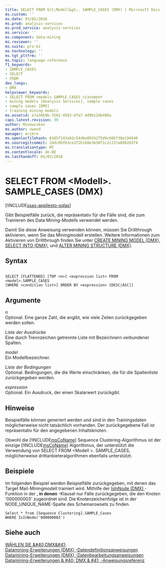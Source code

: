 ```yaml
---
title: SELECT FROM &lt;Modell&gt;. SAMPLE_CASES (DMX) | Microsoft Docs
ms.custom: ''
ms.date: 03/02/2016
ms.prod: analysis-services
ms.prod_service: analysis-services
ms.service: ''
ms.component: data-mining
ms.reviewer: ''
ms.suite: pro-bi
ms.technology: ''
ms.tgt_pltfrm: ''
ms.topic: language-reference
f1_keywords:
- SAMPLE_CASES
- SELECT
- FROM
dev_langs:
- DMX
helpviewer_keywords:
- SELECT FROM <model>.SAMPLE_CASES statement
- mining models [Analysis Services], sample cases
- sample cases [DMX]
- training mining models
ms.assetid: e7a34b9b-3562-4503-bfa7-dd9b12db480a
caps.latest.revision: 39
author: Minewiskan
ms.author: owend
manager: erikre
ms.openlocfilehash: 61057143a92c54dbe89342f5d9c666f38e194546
ms.sourcegitcommit: 2ddc0bfb3ce2f2b160e3638f1c2c237a898263f4
ms.translationtype: MT
ms.contentlocale: de-DE
ms.lasthandoff: 05/03/2018
---
```

# <a name="select-from-ltmodelgtsamplecases-dmx"></a>SELECT FROM &lt;Modell&gt;. SAMPLE_CASES (DMX)
[!INCLUDE[ssas-appliesto-sqlas](../includes/ssas-appliesto-sqlas.md)]

  Gibt Beispielfälle zurück, die repräsentativ für die Fälle sind, die zum Trainieren des Data Mining-Modells verwendet werden.  
  
 Damit Sie diese Anweisung verwenden können, müssen Sie Drillthrough aktivieren, wenn Sie das Miningmodell erstellen. Weitere Informationen zum Aktivieren von Drillthrough finden Sie unter [CREATE MINING MODEL &#40;DMX&#41;](../dmx/create-mining-model-dmx.md), [SELECT INTO &#40;DMX&#41;](../dmx/select-into-dmx.md), und [ALTER MINING STRUCTURE &#40;DMX&#41;](../dmx/alter-mining-structure-dmx.md).  
  
## <a name="syntax"></a>Syntax  
  
```  
  
SELECT [FLATTENED] [TOP <n>] <expression list> FROM <model>.SAMPLE_CASES  
[WHERE <condition list>] ORDER BY <expression> [DESC|ASC]]  
```  
  
## <a name="arguments"></a>Argumente  
 *n*  
 Optional. Eine ganze Zahl, die angibt, wie viele Zeilen zurückgegeben werden sollen.  
  
 *Liste der Ausdrücke*  
 Eine durch Trennzeichen getrennte Liste mit Bezeichnern verbundener Spalten.  
  
 *model*  
 Ein Modellbezeichner.  
  
 *Liste der Bedingungen*  
 Optional. Bedingungen, die die Werte einschränken, die für die Spaltenliste zurückgegeben werden.  
  
 *expression*  
 Optional. Ein Ausdruck, der einen Skalarwert zurückgibt.  
  
## <a name="remarks"></a>Hinweise  
 Beispielfälle können generiert werden und sind in den Trainingsdaten möglicherweise nicht tatsächlich vorhanden. Der zurückgegebene Fall ist repräsentativ für den angegebenen Inhaltsknoten.  
  
 Obwohl die [!INCLUDE[msCoName](../includes/msconame-md.md)] Sequence Clustering-Algorithmus ist der einzige [!INCLUDE[msCoName](../includes/msconame-md.md)] Algorithmus, der unterstützt die Verwendung von SELECT FROM \<Modell >. SAMPLE_CASES, möglicherweise drittanbieteralgorithmen ebenfalls unterstützt.  
  
## <a name="examples"></a>Beispiele  
 Im folgenden Beispiel werden Beispielfälle zurückgegeben, mit denen das Target Mail-Miningmodell trainiert wird. Mithilfe der [IsInNode &#40;DMX&#41; ](../dmx/isinnode-dmx.md) -Funktion in der **, in denen** -Klausel nur Fälle zurückgegeben, die den Knoten '000000003' zugeordnet sind. Die Knotenzeichenfolge ist in der NODE_UNIQUE_NAME-Spalte des Schemarowsets zu finden.  
  
```  
Select * from [Sequence Clustering].SAMPLE_Cases  
WHERE IsInNode('000000003')  
```  
  
## <a name="see-also"></a>Siehe auch  
 [WÄHLEN SIE &AMP;#40;DMX&AMP;#41;](../dmx/select-dmx.md)   
 [Datamining-Erweiterungen &#40;DMX&#41; -Datendefinitionsanweisungen](../dmx/dmx-statements-data-definition.md)   
 [Datamining-Erweiterungen &#40;DMX&#41; -Datenbearbeitungsanweisungen](../dmx/dmx-statements-data-manipulation.md)   
 [Datamining-Erweiterungen & #40; DMX & #41; -Anweisungsreferenz](../dmx/data-mining-extensions-dmx-statements.md)  
  
  
